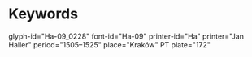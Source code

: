 # Keywords
glyph-id="Ha-09_0228"
font-id="Ha-09"
printer-id="Ha"
printer="Jan Haller"
period="1505–1525"
place="Kraków"
PT plate="172"
